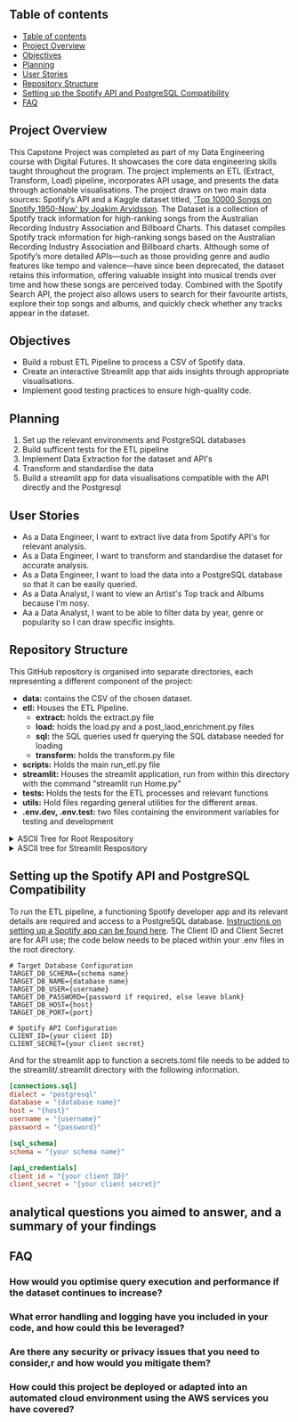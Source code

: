 ## Table of contents

- [Table of contents](#table-of-contents)
- [Project Overview](#project-overview)
- [Objectives](#objectives)
- [Planning](#planning)
- [User Stories](#user-stories)
- [Repository Structure](#repository-structure)
- [Setting up the Spotify API and PostgreSQL Compatibility](#setting-up-the-spotify-api-and-postgresql-compatibility)
- [FAQ](#FAQ)

## Project Overview

This Capstone Project was completed as part of my Data Engineering course with Digital Futures. It showcases the core data engineering skills taught throughout the program. The project implements an ETL (Extract, Transform, Load) pipeline, incorporates API usage, and presents the data through actionable visualisations. The project draws on two main data sources: Spotify’s API and a Kaggle dataset titled, ['Top 10000 Songs on Spotify 1950-Now' by Joakim Arvidsson](https://www.kaggle.com/datasets/joebeachcapital/top-10000-spotify-songs-1960-now). The Dataset is a collection of Spotify track information for high-ranking songs from the Australian Recording Industry Association and Billboard Charts. This dataset compiles Spotify track information for high-ranking songs based on the Australian Recording Industry Association and Billboard charts. Although some of Spotify’s more detailed APIs—such as those providing genre and audio features like tempo and valence—have since been deprecated, the dataset retains this information, offering valuable insight into musical trends over time and how these songs are perceived today. Combined with the Spotify Search API, the project also allows users to search for their favourite artists, explore their top songs and albums, and quickly check whether any tracks appear in the dataset.

## Objectives
- Build a robust ETL Pipeline to process a CSV of Spotify data.
- Create an interactive Streamlit app that aids insights through appropriate visualisations.
- Implement good testing practices to ensure high-quality code.

## Planning
1. Set up the relevant environments and PostgreSQL databases
2. Build sufficent tests for the ETL pipeline
3. Implement Data Extraction for the dataset and API's
4. Transform and standardise the data
5. Build a streamlit app for data visualisations compatible with the API directly and the Postgresql

## User Stories
- As a Data Engineer, I want to extract live data from Spotify API's for relevant analysis.
- As a Data Engineer, I want to transform and standardise the dataset for accurate analysis.
- As a Data Engineer, I want to load the data into a PostgreSQL database so that it can be easily queried.
- As a Data Analyst, I want to view an Artist's Top track and Albums because I'm nosy.
- Aa a Data Analyst, I want to be able to filter data by year, genre or popularity so I can draw specific insights.

## Repository Structure
  
This GitHub repository is organised into separate directories, each representing a different component of the project:

- **data:** contains the CSV of the chosen dataset.
- **etl:** Houses the ETL Pipeline.
  - **extract:** holds the extract.py file
  - **load:** holds the load.py and a post_laod_enrichment.py files
  - **sql:** the SQL queries used fr querying the SQL database needed for loading
  - **transform:** holds the transform.py file
- **scripts:** Holds the main run_etl.py file
- **streamlit:** Houses the streamlit application, run from within this directory with the command "streamlit run Home.py"
- **tests:** Holds the tests for the ETL processes and relevant functions
- **utils:** Hold files regarding general utilities for the different areas.
- **.env.dev, .env.test:** two files containing the environment variables for testing and development
<details>
<summary>ASCII Tree for Root Respository</summary>
  
```
config/
├─ env_config.py
├─ db_config.py
data/
├─ raw/
│  ├─ top_10000_1960-now.csv
├─ clean/
│  ├─ transformed_data.csv
etl/
├─ extract/
│  ├─ extract.py
├─ transform/
│  ├─ transform.py
├─ load/
│  ├─ load.py
│  ├─ post_load_enrichment.py
├─ sql/
│  ├─ artists_track_table.sql
│  ├─ genres_by_year.sql
│  ├─ properties_by_year.sql
│  ├─ set_primary_key.sql
scripts/
├─ run_etl.py
streamlit/
tests/
├─ component_tests/
├─ integration_tests/
├─ unit_tests/
├─ run_tests.py
utils/
├─ api_utils.py
├─ transform_utils.py
├─ sql_utils.py
├─ db_utils.py
*.env.test*
*.env.dev*
*.env*
```
Files required by the user to add are marked with *
[Tree maker](https://ascii-tree-generator.com/)

</details>

<details>
  <summary>ASCII tree for Streamlit Respository </summary>

```
.streamlit/
├─ config.toml
├─ *secrets.toml*
app/
├─ home_page/
│  ├─ artist_search.py
├─ page_1/
│  ├─ artist_data.py
│  ├─ artist_top_tracks.py
│  ├─ clean_top_tracks.py
│  ├─ plots.py
├─ page_2/
│  ├─ artist_albums.py
│  ├─ clean_top_album_data.py
│  ├─ dataframes.py
│  ├─ get_track_popularity.py
│  ├─ plots.py
├─ page_3/
│  ├─ artist_songs_dataframe.py
├─ page_4/
│  ├─ genres_by_year.py
│  ├─ plots.py
├─ page_5/
│  ├─ properties_by_year.py
│  ├─ plots.py
├─ sql/
│  ├─ artist_songs_in_top_songs.py
│  ├─ genres_by_year.py
│  ├─ features_by_year.py
|  utils/
│  ├─ api_utils.py
│  ├─ sql_utils.py
├─ page_1_output.py
├─ page_2_output.py
├─ page_3_output.py
├─ page_4_output.py
├─ page_5_output.py
pages/
├─ 1_Artist_Top_Tracks.py
├─ 2_Artist_Albums.py
├─ 3_Top_Songs.py
├─ 4_Genre_Trends.py
├─ 5_Track_Feature_Trends.py
Home.py
```
Files required by the user to add are marked with *
[Tree maker](https://ascii-tree-generator.com/)
</details>

## Setting up the Spotify API and PostgreSQL Compatibility

To run the ETL pipeline, a functioning Spotify developer app and its relevant details are required and access to a PostgreSQL database. [Instructions on setting up a Spotify app can be found here](https://developer.spotify.com/documentation/web-api). The Client ID and Client Secret are for API use; the code below needs to be placed within your .env files in the root directory.

```env
# Target Database Configuration
TARGET_DB_SCHEMA={schema name}
TARGET_DB_NAME={database name}
TARGET_DB_USER={username}
TARGET_DB_PASSWORD={password if required, else leave blank}
TARGET_DB_HOST={host}
TARGET_DB_PORT={port}

# Spotify API Configuration
CLIENT_ID={your client ID}
CLIENT_SECRET={your client secret}
```
And for the streamlit app to function a secrets.toml file needs to be added to the streamlit/.streamlit directory with the following information.
```toml
[connections.sql]
dialect = "postgresql"
database = "{database name}"
host = "{host}"
username = "{username}"
password = "{password}"

[sql_schema]
schema = "{your schema name}"

[api_credentials]
client_id = "{your client ID}"
client_secret = "{your client secret}"
```

## analytical questions you aimed to answer, and a summary of your findings

## FAQ
### How would you optimise query execution and performance if the dataset continues to increase?
### What error handling and logging have you included in your code, and how could this be leveraged?
### Are there any security or privacy issues that you need to consider,r and how would you mitigate them?
### How could this project be deployed or adapted into an automated cloud environment using the AWS services you have covered?
